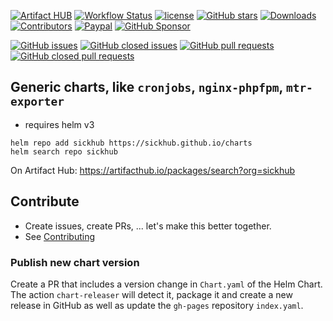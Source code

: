 [![Artifact HUB](https://img.shields.io/endpoint?url=https://artifacthub.io/badge/repository/sickhub)](https://artifacthub.io/packages/search?org=sickhub)
[![Workflow Status](https://img.shields.io/github/actions/workflow/status/sickhub/charts/release.yaml)](https://github.com/SickHub/charts/actions)
[![license](https://img.shields.io/github/license/sickhub/charts.svg)](https://github.com/sickhub/charts/blob/master/LICENSE)
[![GitHub stars](https://img.shields.io/github/stars/sickhub/charts.svg)](https://github.com/sickhub/charts)
[![Downloads](https://img.shields.io/github/downloads/SickHub/charts/total)](https://github.com/sickhub/charts/releases)
[![Contributors](https://img.shields.io/github/contributors/sickhub/charts.svg)](https://github.com/sickhub/charts/graphs/contributors)
[![Paypal](https://img.shields.io/badge/donate-paypal-00457c.svg?logo=paypal)](https://www.paypal.com/cgi-bin/webscr?cmd=_s-xclick&hosted_button_id=FTXDN7LCDWUEA&source=url)
[![GitHub Sponsor](https://img.shields.io/badge/github-sponsor-blue?logo=github)](https://github.com/sponsors/DrPsychick)

[![GitHub issues](https://img.shields.io/github/issues/sickhub/charts.svg)](https://github.com/sickhub/charts/issues)
[![GitHub closed issues](https://img.shields.io/github/issues-closed/sickhub/charts.svg)](https://github.com/sickhub/charts/issues?q=is%3Aissue+is%3Aclosed)
[![GitHub pull requests](https://img.shields.io/github/issues-pr/sickhub/charts.svg)](https://github.com/sickhub/charts/pulls)
[![GitHub closed pull requests](https://img.shields.io/github/issues-pr-closed/sickhub/charts.svg)](https://github.com/sickhub/charts/pulls?q=is%3Apr+is%3Aclosed)

## Generic charts, like `cronjobs`, `nginx-phpfpm`, `mtr-exporter`
* requires helm v3

```shell script
helm repo add sickhub https://sickhub.github.io/charts
helm search repo sickhub
```

On Artifact Hub: https://artifacthub.io/packages/search?org=sickhub

## Contribute
* Create issues, create PRs, ... let's make this better together.
* See [Contributing](CONTRIBUTING.md)

### Publish new chart version
Create a PR that includes a version change in `Chart.yaml` of the Helm Chart. The action `chart-releaser` will detect
it, package it and create a new release in GitHub as well as update the `gh-pages` repository `index.yaml`.
